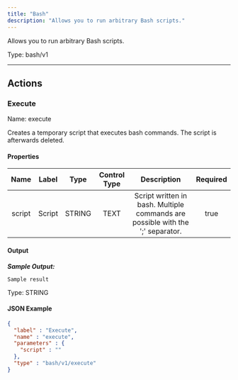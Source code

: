 ```yaml
---
title: "Bash"
description: "Allows you to run arbitrary Bash scripts."
---
```


Allows you to run arbitrary Bash scripts.



Type: bash/v1

<hr />




## Actions


### Execute
Name: execute

Creates a temporary script that executes bash commands. The script is afterwards deleted.

#### Properties

|      Name       |      Label     |     Type     |    Control Type     |     Description     | Required |
|:---------------:|:--------------:|:------------:|:-------------------:|:-------------------:|:--------:|
| script | Script | STRING | TEXT | Script written in bash. Multiple commands are possible with the ';' separator. | true |


#### Output


___Sample Output:___

```Sample result```



Type: STRING





#### JSON Example
```json
{
  "label" : "Execute",
  "name" : "execute",
  "parameters" : {
    "script" : ""
  },
  "type" : "bash/v1/execute"
}
```




